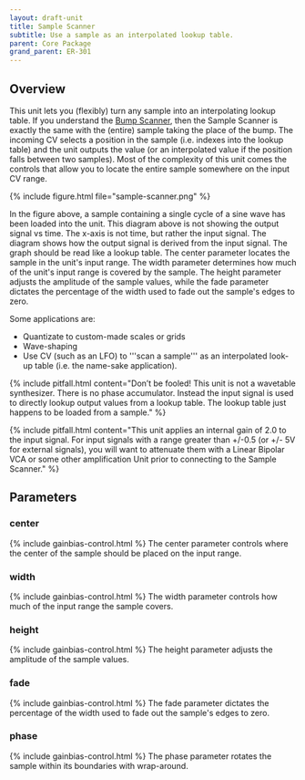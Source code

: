 ```yaml
---
layout: draft-unit
title: Sample Scanner
subtitle: Use a sample as an interpolated lookup table.
parent: Core Package
grand_parent: ER-301
---
```


## Overview

This unit lets you (flexibly) turn any sample into an interpolating lookup table.  If you understand the [Bump Scanner](bump-scanner), then the Sample Scanner is exactly the same with the (entire) sample taking the place of the bump.  The incoming CV selects a position in the sample (i.e. indexes into the lookup table) and the unit outputs the value (or an interpolated value if the position falls between two samples).  Most of the complexity of this unit comes the controls that allow you to locate the entire sample somewhere on the input CV range.

{% include figure.html
file="sample-scanner.png"
%}

In the figure above, a sample containing a single cycle of a sine wave has been loaded into the unit.  This diagram above is not showing the output signal vs time. The x-axis is not time, but rather the input signal. The diagram shows how the output signal is derived from the input signal. The graph should be read like a lookup table.  The center parameter locates the sample in the unit's input range.  The width parameter determines how much of the unit's input range is covered by the sample.  The height parameter adjusts the amplitude of the sample values, while the fade parameter dictates the percentage of the width used to fade out the sample's edges to zero.

Some applications are:
* Quantizate to custom-made scales or grids
* Wave-shaping
* Use CV (such as an LFO) to '''scan a sample''' as an interpolated look-up table (i.e. the name-sake application).

{% include pitfall.html
content="Don’t be fooled! This unit is not a wavetable synthesizer.  There is no phase accumulator.  Instead the input signal is used to directly lookup output values from a lookup table.  The lookup table just happens to be loaded from a sample."
%}

{% include pitfall.html
content="This unit applies an internal gain of 2.0 to the input signal.  For input signals with a range greater than +/-0.5 (or +/- 5V for external signals), you will want to attenuate them with a Linear Bipolar VCA or some other amplification Unit prior to connecting to the Sample Scanner."
%}

## Parameters

### center
{% include gainbias-control.html %}
The center parameter controls where the center of the sample should be placed on the input range.

### width
{% include gainbias-control.html %}
The width parameter controls how much of the input range the sample covers.

### height
{% include gainbias-control.html %}
The height parameter adjusts the amplitude of the sample values.

### fade
{% include gainbias-control.html %}
The fade parameter dictates the percentage of the width used to fade out the sample's edges to zero.

### phase
{% include gainbias-control.html %}
The phase parameter rotates the sample within its boundaries with wrap-around.

